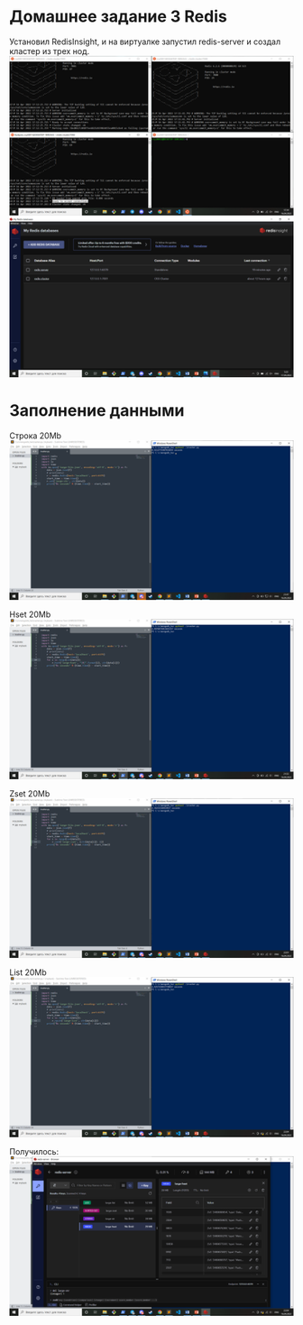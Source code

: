 # Домашнее задание 3 Redis
Установил RedisInsight, и на виртуалке запустил redis-server и создал кластер из трех нод.
![](https://github.com/cry20011/redis_hw/raw/main/screens/screen1.png)
![](https://github.com/cry20011/redis_hw/raw/main/screens/screen10.png)
# Заполнение данными
Строка 20Мb
![](https://github.com/cry20011/redis_hw/raw/main/screens/screen4.png)


Hset 20Мb
![](https://github.com/cry20011/redis_hw/raw/main/screens/screen5.png)


Zset 20Мb
![](https://github.com/cry20011/redis_hw/raw/main/screens/screen7.png)


List 20Мb
![](https://github.com/cry20011/redis_hw/raw/main/screens/screen8.png)


Получилось:
![](https://github.com/cry20011/redis_hw/raw/main/screens/screen9.png)
